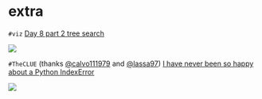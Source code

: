 # extra

`#viz` [Day 8 part 2 tree search](https://www.reddit.com/r/adventofcode/comments/k90c99/day_8_part_2_tree_search/)

[![](https://i.imgur.com/lLl6gI2.png)](https://www.reddit.com/r/adventofcode/comments/k90c99/day_8_part_2_tree_search/)

`#TheCLUE` (thanks [@calvo111979](https://github.com/calvo111979) and [@lassa97](https://github.com/lassa97)) [I have never been so happy about a Python IndexError](https://www.reddit.com/r/adventofcode/comments/k8ytxn/2020_day8_part_2_i_have_never_been_so_happy_about/)

[![](https://preview.redd.it/0gqjcco3nw361.png?width=1042&format=png&auto=webp&s=579b8064bd96662effb545a65e6b85eb00c09346)](https://www.reddit.com/r/adventofcode/comments/k8ytxn/2020_day8_part_2_i_have_never_been_so_happy_about/)
